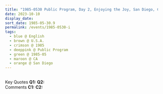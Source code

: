 ```yaml
---
title: "1985-0530 Public Program, Day 2, Enjoying the Joy, San Diego, CA, U.S.A."
date: 2023-10-10
display_date: 
sort_date: 1985-05-30.9
permalink: /events/1985-0530-i
tags:
  - blue @ English
  - brown @ U.S.A.
  - crimson @ 1985
  - deeppink @ Public Program
  - green @ 1985-05
  - maroon @ CA
  - orange @ San Diego
---
```


<br>

<wave-list>
  <list-title color="DarkSeaGreen" width="55">Key Quotes</list-title>
  <list-item color="BlanchedAlmond" width="280"><b>Q1:</b> <i></i></list-item>
  <list-item color="Lavender" width="280"><b>Q2:</b> <i></i></list-item>
</wave-list>

<br>

<wave-list>
  <list-title color="DarkSeaGreen" width="55">Comments</list-title>
  <list-item color="BlanchedAlmond" width="280"><b>C1:</b> <i></i></list-item>
  <list-item color="Lavender" width="280"><b>C2:</b> <i></i></list-item>
</wave-list>